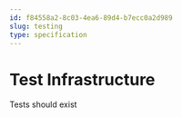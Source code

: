 ```yaml
---
id: f84558a2-8c03-4ea6-89d4-b7ecc0a2d989
slug: testing
type: specification
---
```


# Test Infrastructure

Tests should exist
